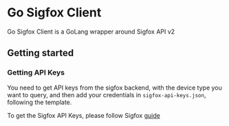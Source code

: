# Go Sigfox Client

Go Sigfox Client is a GoLang wrapper around Sigfox API v2

## Getting started
### Getting API Keys

You need to get API keys from the sigfox backend, with the device type you want to query, and then add your credentials in `sigfox-api-keys.json`, following the template.

To get the Sigfox API Keys, please follow Sigfox [guide](https://support.sigfox.com/docs/api-credential-creation)